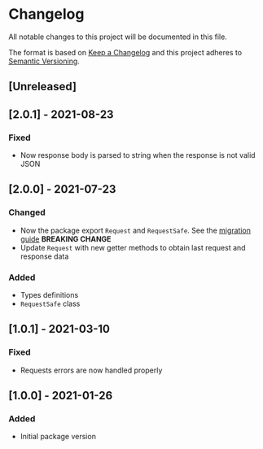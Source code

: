 # Changelog

All notable changes to this project will be documented in this file.

The format is based on [Keep a Changelog](http://keepachangelog.com/en/1.0.0/)
and this project adheres to [Semantic Versioning](http://semver.org/spec/v2.0.0.html).

## [Unreleased]

## [2.0.1] - 2021-08-23
### Fixed
- Now response body is parsed to string when the response is not valid JSON

## [2.0.0] - 2021-07-23
### Changed
- Now the package export `Request` and `RequestSafe`. See the [migration guide](./README.md#running-migration) **BREAKING CHANGE**
- Update `Request` with new getter methods to obtain last request and response data

### Added
- Types definitions
- `RequestSafe` class

## [1.0.1] - 2021-03-10
### Fixed
- Requests errors are now handled properly

## [1.0.0] - 2021-01-26
### Added
- Initial package version
